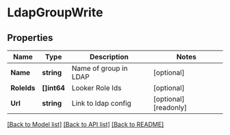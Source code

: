 # LdapGroupWrite

## Properties

Name | Type | Description | Notes
------------ | ------------- | ------------- | -------------
**Name** | **string** | Name of group in LDAP | [optional] 
**RoleIds** | **[]int64** | Looker Role Ids | [optional] 
**Url** | **string** | Link to ldap config | [optional] [readonly] 

[[Back to Model list]](../README.md#documentation-for-models) [[Back to API list]](../README.md#documentation-for-api-endpoints) [[Back to README]](../README.md)


